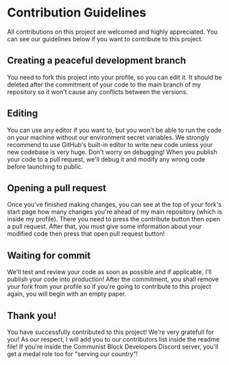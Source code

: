 # Contribution Guidelines
All contributions on this project are welcomed and highly appreciated. You can see our guidelines below if you want to contribute to this project.

## Creating a peaceful development branch
You need to fork this project into your profile, so you can edit it. It should be deleted after the commitment of your code to the main branch of my repository so it won't cause any conflicts between the versions.

## Editing
You can use any editor if you want to, but you won't be able to run the code on your machine without our environment secret variables. We strongly recommend to use GitHub's built-in editor to write new code unless your new codebase is very huge. Don't worry on debugging! When you publish your code to a pull request, we'll debug it and modify any wrong code before launching to public.

## Opening a pull request
Once you've finished making changes, you can see at the top of your fork's start page how many changes you're ahead of my main repository (which is inside my profile). There you need to press the contribute button then open a pull request. After that, you must give some information about your modified code then press that open pull request button!

## Waiting for commit
We'll test and review your code as soon as possible and if applicable, I'll publish your code into production! After the commitment, you shall remove your fork from your profile so if you're going to contribute to this project again, you will begin with an empty paper.

## Thank you!
You have successfully contributed to this project! We're very gratefull for you! As our respect, I will add you to our contributors list inside the readme file! If you're inside the Communist Block Developers Discord server, you'll get a medal role too for "serving our country"!
